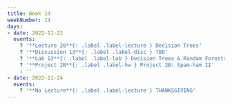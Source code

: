 ```yaml
---
title: Week 14
weekNumber: 14
days:
- date: 2022-11-22
  events:
    ? '**Lecture 26**{: .label .label-lecture } Decision Trees'
    ? '**Discussion 13**{: .label .label-disc } TBD' 
    ? '**Lab 13**{: .label .label-lab } Decision Trees & Random Forests'
    ? '**Project 2B**{: .label .label-hw } Project 2B: Spam-ham II'
    : ''
- date: 2022-11-24
  events:
    ? '**No Lecture**{: .label .label-lecture } THANKSGIVING'
---
```


